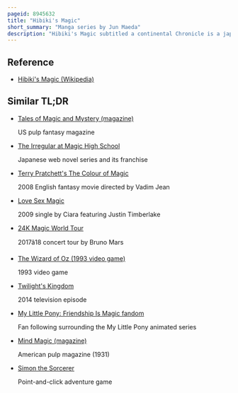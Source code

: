```yaml
---
pageid: 8945632
title: "Hibiki's Magic"
short_summary: "Manga series by Jun Maeda"
description: "Hibiki's Magic subtitled a continental Chronicle is a japanese Manga Series by jun Maeda and illustrated by Rei Izumi. The Story Centers on a young Girl named Hibiki who is apprentice to a very skilled Wizard named Shirotsuki. Hibiki has very little Skill with Magic and the only Thing she is really good at is making Tea. After an Accident where her Teacher nearly Dies, Hibiki comes to stay at a famous Magic Academy and works as a Teacher Herself."
---
```


## Reference

- [Hibiki's Magic (Wikipedia)](https://en.wikipedia.org/?curid=8945632)

## Similar TL;DR

- [Tales of Magic and Mystery (magazine)](/tldr/en/tales-of-magic-and-mystery-magazine)

  US pulp fantasy magazine

- [The Irregular at Magic High School](/tldr/en/the-irregular-at-magic-high-school)

  Japanese web novel series and its franchise

- [Terry Pratchett's The Colour of Magic](/tldr/en/terry-pratchetts-the-colour-of-magic)

  2008 English fantasy movie directed by Vadim Jean

- [Love Sex Magic](/tldr/en/love-sex-magic)

  2009 single by Ciara featuring Justin Timberlake

- [24K Magic World Tour](/tldr/en/24k-magic-world-tour)

  2017â18 concert tour by Bruno Mars

- [The Wizard of Oz (1993 video game)](/tldr/en/the-wizard-of-oz-1993-video-game)

  1993 video game

- [Twilight's Kingdom](/tldr/en/twilights-kingdom)

  2014 television episode

- [My Little Pony: Friendship Is Magic fandom](/tldr/en/my-little-pony-friendship-is-magic-fandom)

  Fan following surrounding the My Little Pony animated series

- [Mind Magic (magazine)](/tldr/en/mind-magic-magazine)

  American pulp magazine (1931)

- [Simon the Sorcerer](/tldr/en/simon-the-sorcerer)

  Point-and-click adventure game
